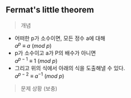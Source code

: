 ## Fermat's little theorem

> 개념

- 어떠한 p가 소수이면, 모든 정수 a에 대해<br>$a^p \ \equiv \ a \ (mod \ p)$
- p가 소수이고 a가 P의 배수가 아니면<br>$a^{p-1} \ \equiv \ 1 \ (mod \ p)$
- 그리고 위의 식에서 아래의 식을 도출해낼 수 있다.<br>$a^{p-2} \ \equiv \ a^{-1} \ (mod \ p)$

> 문제 상황 (보충)